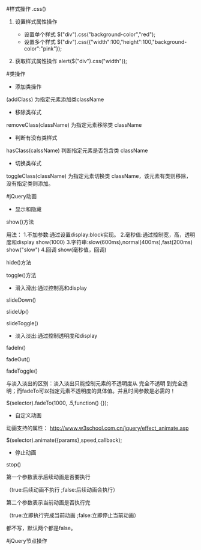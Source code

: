 #样式操作  .css()
1. 设置样式属性操作
    - 设置单个样式
        $("div").css("background-color","red");
    - 设置多个样式
        $("div").css({"width":100,"height":100,"background-color":"pink"});
    
2. 获取样式属性操作
alert($("div").css("width"));    



#类操作

- 添加类操作

(addClass) 为指定元素添加类className

- 移除类样式

removeClass(className) 为指定元素移除类 className

- 判断有没有类样式

hasClass(calssName) 判断指定元素是否包含类 className

- 切换类样式

toggleClass(className) 为指定元素切换类 className，该元素有类则移除，没有指定类则添加。



#jQuery动画

- 显示和隐藏

show()方法

用法：
1.不加参数:通过设置display:block实现。
2.毫秒值:通过控制宽，高，透明度和display
show(1000)
3.字符串:slow(600ms),normal(400ms),fast(200ms)
show("slow")
4.回调
show(毫秒值，回调)


hide()方法

toggle()方法


- 滑入滑出:通过控制高和display

slideDown()

slideUp()

slideToggle()


- 淡入淡出:通过控制透明度和display

fadeIn()

fadeOut()

fadeToggle()

与淡入淡出的区别：淡入淡出只能控制元素的不透明度从 完全不透明 到完全透明；而fadeTo可以指定元素不透明度的具体值。并且时间参数是必需的！

$(selector).fadeTo(1000, .5,function() {});




- 自定义动画

动画支持的属性：
	http://www.w3school.com.cn/jquery/effect_animate.asp

$(selector).animate({params},speed,callback);





- 停止动画

stop()

 第一个参数表示后续动画是否要执行

（true:后续动画不执行  ;false:后续动画会执行）

第二个参数表示当前动画是否执行完

（true:立即执行完成当前动画  ;false:立即停止当前动画）

都不写，默认两个都是false。





#jQuery节点操作














